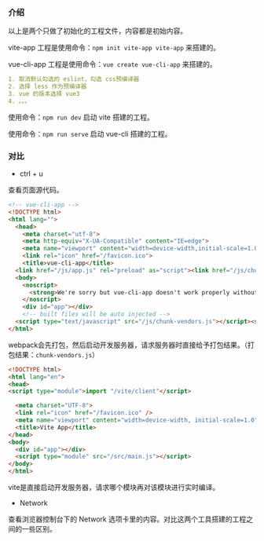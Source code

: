 ### 介绍

以上是两个只做了初始化的工程文件，内容都是初始内容。

vite-app 工程是使用命令：`npm init vite-app vite-app` 来搭建的。

vue-cli-app 工程是使用命令：`vue create vue-cli-app` 来搭建的。

```yaml
1. 取消默认勾选的 eslint，勾选 css预编译器
2. 选择 less 作为预编译器
3. vue 的版本选择 vue3
4. 。。。
```

使用命令：`npm run dev` 启动 vite 搭建的工程。

使用命令：`npm run serve` 启动 vue-cli 搭建的工程。

### 对比

- ctrl + u

查看页面源代码。

```html
<!-- vue-cli-app -->
<!DOCTYPE html>
<html lang="">
  <head>
    <meta charset="utf-8">
    <meta http-equiv="X-UA-Compatible" content="IE=edge">
    <meta name="viewport" content="width=device-width,initial-scale=1.0">
    <link rel="icon" href="/favicon.ico">
    <title>vue-cli-app</title>
  <link href="/js/app.js" rel="preload" as="script"><link href="/js/chunk-vendors.js" rel="preload" as="script"></head>
  <body>
    <noscript>
      <strong>We're sorry but vue-cli-app doesn't work properly without JavaScript enabled. Please enable it to continue.</strong>
    </noscript>
    <div id="app"></div>
    <!-- built files will be auto injected -->
  <script type="text/javascript" src="/js/chunk-vendors.js"></script><script type="text/javascript" src="/js/app.js"></script></body>
</html>
```

webpack会先打包，然后启动开发服务器，请求服务器时直接给予打包结果。（打包结果：`chunk-vendors.js`）

```html
<!DOCTYPE html>
<html lang="en">
<head>
<script type="module">import "/vite/client"</script>

  <meta charset="UTF-8">
  <link rel="icon" href="/favicon.ico" />
  <meta name="viewport" content="width=device-width, initial-scale=1.0">
  <title>Vite App</title>
</head>
<body>
  <div id="app"></div>
  <script type="module" src="/src/main.js"></script>
</body>
</html>
```

vite是直接启动开发服务器，请求哪个模块再对该模块进行实时编译。

- Network

查看浏览器控制台下的 Network 选项卡里的内容。对比这两个工具搭建的工程之间的一些区别。